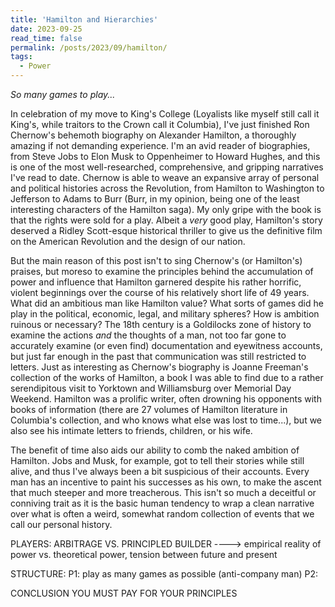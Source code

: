 ```yaml
---
title: 'Hamilton and Hierarchies'
date: 2023-09-25
read_time: false
permalink: /posts/2023/09/hamilton/
tags:
  - Power
---
```


*So many games to play...*

In celebration of my move to King's College (Loyalists like myself still call it King's, while traitors to the Crown call it Columbia), I've just finished Ron Chernow's behemoth biography on Alexander Hamilton, a thoroughly amazing if not demanding experience. I'm an avid reader of biographies, from Steve Jobs to Elon Musk to Oppenheimer to Howard Hughes, and this is one of the most well-researched, comprehensive, and gripping narratives I've read to date. Chernow is able to weave an expansive array of personal and political histories across the Revolution, from Hamilton to Washington to Jefferson to Adams to Burr (Burr, in my opinion, being one of the least interesting characters of the Hamilton saga). My only gripe with the book is that the rights were sold for a play. Albeit a *very* good play, Hamilton's story deserved a Ridley Scott-esque historical thriller to give us the definitive film on the American Revolution and the design of our nation. 

But the main reason of this post isn't to sing Chernow's (or Hamilton's) praises, but moreso to examine the principles behind the accumulation of power and influence that Hamilton garnered despite his rather horrific, violent beginnings over the course of his relatively short life of 49 years. What did an ambitious man like Hamilton value? What sorts of games did he play in the political, economic, legal, and military spheres? How is ambition ruinous or necessary? The 18th century is a Goldilocks zone of history to examine the actions *and* the thoughts of a man, not too far gone to accurately examine (or even find) documentation and eyewitness accounts, but just far enough in the past that communication was still restricted to letters. Just as interesting as Chernow's biography is Joanne Freeman's collection of the works of Hamilton, a book I was able to find due to a rather serendipitous visit to Yorktown and Williamsburg over Memorial Day Weekend. Hamilton was a prolific writer, often drowning his opponents with books of information (there are 27 volumes of Hamilton literature in Columbia's collection, and who knows what else was lost to time...), but we also see his intimate letters to friends, children, or his wife. 

The benefit of time also aids our ability to comb the naked ambition of Hamilton. Jobs and Musk, for example, got to tell their stories while still alive, and thus I've always been a bit suspicious of their accounts. Every man has an incentive to paint his successes as his own, to make the ascent that much steeper and more treacherous. This isn't so much a deceitful or conniving trait as it is the basic human tendency to wrap a clean narrative over what is often a weird, somewhat random collection of events that we call our personal history. 

PLAYERS:
ARBITRAGE VS. PRINCIPLED BUILDER ----> empirical reality of power vs. theoretical power, tension between future and present

STRUCTURE:
P1: play as many games as possible (anti-company man)
P2:


CONCLUSION
YOU MUST PAY FOR YOUR PRINCIPLES


